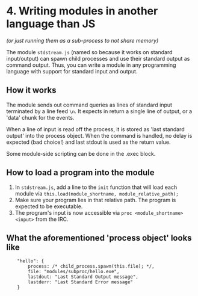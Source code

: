 # 4. Writing modules in another language than JS 
_(or just running them as a sub-process to not share memory)_

The module `stdstream.js` (named so because it works on standard input/output) can spawn child processes and use their standard output as command output. Thus, you can write a module in any programming language with support for standard input and output. 

## How it works

The module sends out command queries as lines of standard input terminated by a line feed `\n`. It expects in return a single line of output, or a 'data' chunk for the events. 

When a line of input is read off the process, it is stored as 'last standard output' into the process object. When the command is handled, no delay is expected (bad choice!) and last stdout is used as the return value. 

Some module-side scripting can be done in the .exec block. 

## How to load a program into the module

1. In `stdstream.js`, add a line to the `init` function that will load each module via `this.load(module_shortname, module_relative_path);`
2. Make sure your program lies in that relative path. The program is expected to be executable.
3. The program's input is now accessible via `proc <module_shortname> <input>` from the IRC. 

## What the aforementioned 'process object' looks like

		"hello": {
			process: /* child_process.spawn(this.file); */,
			file: "modules/subproc/hello.exe",
			lastdout: "Last Standard Output message",
			lastderr: "Last Standard Error message"
		}
